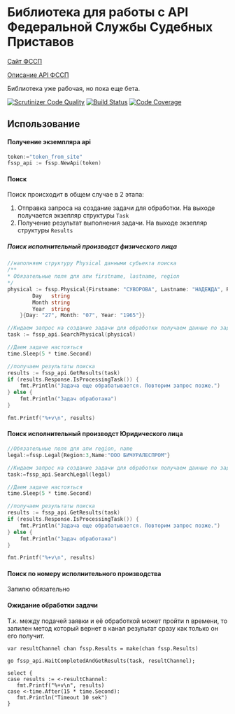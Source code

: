 Библиотека для работы с API Федеральной Службы Судебных Приставов
==
[Сайт ФССП](https://fssprus.ru)

[Описание API ФССП](https://api-ip.fssprus.ru)

Библиотека уже рабочая, но пока еще бета.

[![Scrutinizer Code Quality](https://scrutinizer-ci.com/g/TalismanFR/fssp/badges/quality-score.png?b=master)](https://scrutinizer-ci.com/g/TalismanFR/fssp/?branch=master)
[![Build Status](https://scrutinizer-ci.com/g/TalismanFR/fssp/badges/build.png?b=master)](https://scrutinizer-ci.com/g/TalismanFR/fssp/build-status/master)
[![Code Coverage](https://scrutinizer-ci.com/g/TalismanFR/fssp/badges/coverage.png?b=master)](https://scrutinizer-ci.com/g/TalismanFR/fssp/?branch=master)

Использование
----

#### Получение экземпляра api
```go
token:="token_from_site"
fssp_api := fssp.NewApi(token)
```

#### Поиск
Поиск происходит в общем случае в 2 этапа:

1. Отправка запроса на создание задачи для обработки. На выходе получается
 экзепляр структуры `Task` 
2. Получение результат выполнения задачи. На выходе экзепляр структуры `Results`

##### Поиск исполнительный производст физического лица

```go
//наполняем структуру Physical данными субьекта поиска
/**
* Обязательные поля для апи firstname, lastname, region
*/
physical := fssp.Physical{Firstname: "СУВОРОВА", Lastname: "НАДЕЖДА", Region: 3, Birthdate: struct {
		Day   string
		Month string
		Year  string
	}{Day: "27", Month: "07", Year: "1965"}}

//Кидаем запрос на создание задачи для обработки получаем данные по задаче	
task := fssp_api.SearchPhysical(physical)

//Даем задаче настояться
time.Sleep(5 * time.Second)

//получаем результаты поиска
results := fssp_api.GetResults(task)
if (results.Response.IsProcessingTask()) {
    fmt.Println("Задача еще обрабатывается. Повторим запрос позже.")
} else {
    fmt.Println("Задач обработана")
}

fmt.Printf("%+v\n", results)
```

#### Поиск исполнительный производст Юридического лица

```go 
//Обязательные поля для апи region, name
legal:=fssp.Legal{Region:3,Name:"ООО БИЧУРАЛЕСПРОМ"}

//Кидаем запрос на создание задачи для обработки получаем данные по задаче	
task:=fssp_api.SearchLegal(legal)

//Даем задаче настояться
time.Sleep(5 * time.Second)

//получаем результаты поиска
results := fssp_api.GetResults(task)
if (results.Response.IsProcessingTask()) {
    fmt.Println("Задача еще обрабатывается. Повторим запрос позже.")
} else {
    fmt.Println("Задач обработана")
}

fmt.Printf("%+v\n", results)
```

#### Поиск по номеру исполнительного производства

Запилю обязательно

#### Ожидание обработки задачи

Т.к. между подачей заявки и её обработкой может пройти n времени, то запилен метод который вернет в канал
 результат сразу как только он его получит.
 
 ```n
var resultChannel chan fssp.Results = make(chan fssp.Results) 

go fssp_api.WaitCompletedAndGetResults(task, resultChannel);

select {
case results := <-resultChannel:
	fmt.Printf("%+v\n", results)
case <-time.After(15 * time.Second):
	fmt.Println("Timeout 10 sek")
}
 ```

 
